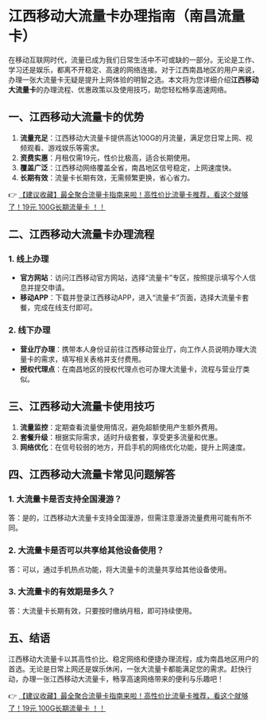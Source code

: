# 江西移动大流量卡办理指南（南昌流量卡）

在移动互联网时代，流量已成为我们日常生活中不可或缺的一部分。无论是工作、学习还是娱乐，都离不开稳定、高速的网络连接。对于江西南昌地区的用户来说，办理一张大流量卡无疑是提升上网体验的明智之选。本文将为您详细介绍**江西移动大流量卡**的办理流程、优惠政策以及使用技巧，助您轻松畅享高速网络。

## 一、江西移动大流量卡的优势

1. **流量充足**：江西移动大流量卡提供高达100G的月流量，满足您日常上网、视频观看、游戏娱乐等需求。
2. **资费实惠**：月租仅需19元，性价比极高，适合长期使用。
3. **覆盖广泛**：江西移动网络覆盖全省，南昌地区信号稳定，上网速度快。
4. **长期有效**：流量卡长期有效，无需频繁更换，省心省力。

👉 [【建议收藏】最全聚合流量卡指南来啦！高性价比流量卡推荐，看这个就够了！19元 100G长期流量卡 ！！](https://bit.ly/Liuliangka)

## 二、江西移动大流量卡办理流程

### 1. 线上办理
- **官方网站**：访问江西移动官方网站，选择“流量卡”专区，按照提示填写个人信息并提交申请。
- **移动APP**：下载并登录江西移动APP，进入“流量卡”页面，选择大流量卡套餐，完成在线支付即可。

### 2. 线下办理
- **营业厅办理**：携带本人身份证前往江西移动营业厅，向工作人员说明办理大流量卡的需求，填写相关表格并支付费用。
- **授权代理点**：在南昌地区的授权代理点也可办理大流量卡，流程与营业厅类似。

## 三、江西移动大流量卡使用技巧

1. **流量监控**：定期查看流量使用情况，避免超额使用产生额外费用。
2. **套餐升级**：根据实际需求，适时升级套餐，享受更多流量和优惠。
3. **网络优化**：在信号较弱的地方，开启手机的网络优化功能，提升上网速度。

## 四、江西移动大流量卡常见问题解答

### 1. 大流量卡是否支持全国漫游？
答：是的，江西移动大流量卡支持全国漫游，但需注意漫游流量费用可能有所不同。

### 2. 大流量卡是否可以共享给其他设备使用？
答：可以，通过手机热点功能，将大流量卡的流量共享给其他设备使用。

### 3. 大流量卡的有效期是多久？
答：大流量卡长期有效，只要按时缴纳月租，即可持续使用。

## 五、结语

江西移动大流量卡以其高性价比、稳定网络和便捷办理流程，成为南昌地区用户的首选。无论是日常上网还是娱乐休闲，一张大流量卡都能满足您的需求。赶快行动，办理一张江西移动大流量卡，畅享高速网络带来的便利与乐趣吧！

👉 [【建议收藏】最全聚合流量卡指南来啦！高性价比流量卡推荐，看这个就够了！19元 100G长期流量卡 ！！](https://bit.ly/Liuliangka)